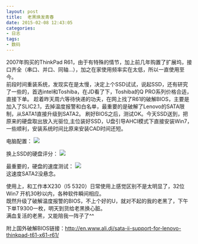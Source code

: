 ```yaml
---
layout: post
title: 	老黑焕发青春
date: 2015-02-08 12:43:05
categories:
- 日志
tags:
- 数码
---
```


2007年购买的ThinkPad R61，由于有特殊的情节，加上前几年购置了扩展坞，接口齐全（串口、并口、同轴...），加之在家使用频率实在太低，所以一直使用至今。     
前段时间重装系统，发现实在是太慢，决定上个SSD试试，说起SSD，还有研究了一些的，首选intel和Toshiba，在JD看了下，Toshiba的Q PRO系列价格合适，直接下单。
趁着昨天周六等待快递的功夫，在网上找了R61的破解BIOS，主要是加入了SLIC2.1，去掉温度报警和白名单，最重要的是破解了Lenovo的SATA限制，从SATA1直接升级到SATA2。
刷好BIOS之后，测试OK。今天SSD送到，把原来的硬盘取出放入光驱位,主位装好SSD，U盘引导AHCI模式下直接安装Win7，一些顺利，安装系统时间比原来安装CAD时间还短。

电脑配置：
![](http://i1328.photobucket.com/albums/w532/xwlogic/2_zps00967a40.jpg)    

换上SSD的硬盘评分：
![](http://i1328.photobucket.com/albums/w532/xwlogic/1_zpsc6b873ce.jpg)

最重要的，硬盘的速度测试：
![](http://i1328.photobucket.com/albums/w532/xwlogic/65E068079898_zpscf16ea17.jpg)    
这速度SATA2没悬念。

使用上，和工作本X230（I5 5320）日常使用上感觉区别不是太明显了，32位Win7 开机30秒以内，各种软件瞬间相应。    
既然升级了破解温度报警的BIOS，不上个好的U，就对不起的我的老黑了，下午下单T9300一枚，明天到货给老黑换心脏。    
满血复活的老黑，又能陪我一阵子了^^

附上国外破解BIOS链接：http://en.www.ali.dj/sata-ii-support-for-lenovo-thinkpad-t61-x61-r61/



